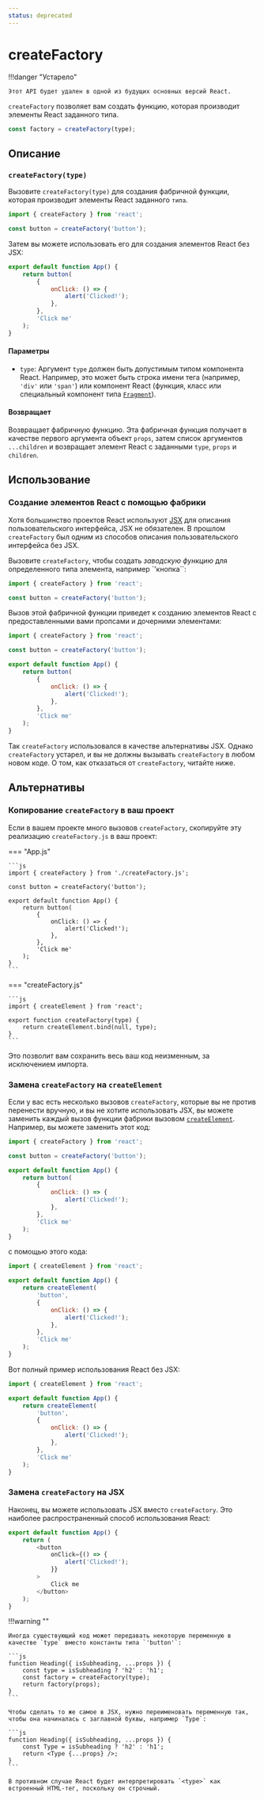 ```yaml
---
status: deprecated
---
```


# createFactory

!!!danger "Устарело"

    Этот API будет удален в одной из будущих основных версий React.

`createFactory` позволяет вам создать функцию, которая производит элементы React заданного типа.

```js
const factory = createFactory(type);
```

## Описание

### `createFactory(type)`

Вызовите `createFactory(type)` для создания фабричной функции, которая производит элементы React заданного `типа`.

```js
import { createFactory } from 'react';

const button = createFactory('button');
```

Затем вы можете использовать его для создания элементов React без JSX:

```js
export default function App() {
    return button(
        {
            onClick: () => {
                alert('Clicked!');
            },
        },
        'Click me'
    );
}
```

#### Параметры

-   `type`: Аргумент `type` должен быть допустимым типом компонента React. Например, это может быть строка имени тега (например, `'div'` или `'span'`) или компонент React (функция, класс или специальный компонент типа [`Fragment`](Fragment.md)).

#### Возвращает

Возвращает фабричную функцию. Эта фабричная функция получает в качестве первого аргумента объект `props`, затем список аргументов `...children` и возвращает элемент React с заданными `type`, `props` и `children`.

## Использование

### Создание элементов React с помощью фабрики

Хотя большинство проектов React используют [JSX](../learn/writing-markup-with-jsx.md) для описания пользовательского интерфейса, JSX не обязателен. В прошлом `createFactory` был одним из способов описания пользовательского интерфейса без JSX.

Вызовите `createFactory`, чтобы создать _заводскую функцию_ для определенного типа элемента, например `'кнопка``:

```js
import { createFactory } from 'react';

const button = createFactory('button');
```

Вызов этой фабричной функции приведет к созданию элементов React с предоставленными вами пропсами и дочерними элементами:

```js
import { createFactory } from 'react';

const button = createFactory('button');

export default function App() {
    return button(
        {
            onClick: () => {
                alert('Clicked!');
            },
        },
        'Click me'
    );
}
```

Так `createFactory` использовался в качестве альтернативы JSX. Однако `createFactory` устарел, и вы не должны вызывать `createFactory` в любом новом коде. О том, как отказаться от `createFactory`, читайте ниже.

## Альтернативы

### Копирование `createFactory` в ваш проект

Если в вашем проекте много вызовов `createFactory`, скопируйте эту реализацию `createFactory.js` в ваш проект:

=== "App.js"

    ```js
    import { createFactory } from './createFactory.js';

    const button = createFactory('button');

    export default function App() {
    	return button(
    		{
    			onClick: () => {
    				alert('Clicked!');
    			},
    		},
    		'Click me'
    	);
    }
    ```

=== "createFactory.js"

    ```js
    import { createElement } from 'react';

    export function createFactory(type) {
    	return createElement.bind(null, type);
    }
    ```

Это позволит вам сохранить весь ваш код неизменным, за исключением импорта.

### Замена `createFactory` на `createElement`

Если у вас есть несколько вызовов `createFactory`, которые вы не против перенести вручную, и вы не хотите использовать JSX, вы можете заменить каждый вызов функции фабрики вызовом [`createElement`](createElement.md). Например, вы можете заменить этот код:

```js
import { createFactory } from 'react';

const button = createFactory('button');

export default function App() {
    return button(
        {
            onClick: () => {
                alert('Clicked!');
            },
        },
        'Click me'
    );
}
```

с помощью этого кода:

```js
import { createElement } from 'react';

export default function App() {
    return createElement(
        'button',
        {
            onClick: () => {
                alert('Clicked!');
            },
        },
        'Click me'
    );
}
```

Вот полный пример использования React без JSX:

```js
import { createElement } from 'react';

export default function App() {
    return createElement(
        'button',
        {
            onClick: () => {
                alert('Clicked!');
            },
        },
        'Click me'
    );
}
```

### Замена `createFactory` на JSX

Наконец, вы можете использовать JSX вместо `createFactory`. Это наиболее распространенный способ использования React:

```js
export default function App() {
    return (
        <button
            onClick={() => {
                alert('Clicked!');
            }}
        >
            Click me
        </button>
    );
}
```

!!!warning ""

    Иногда существующий код может передавать некоторую переменную в качестве `type` вместо константы типа `'button'`:

    ```js
    function Heading({ isSubheading, ...props }) {
    	const type = isSubheading ? 'h2' : 'h1';
    	const factory = createFactory(type);
    	return factory(props);
    }
    ```

    Чтобы сделать то же самое в JSX, нужно переименовать переменную так, чтобы она начиналась с заглавной буквы, например `Type`:

    ```js
    function Heading({ isSubheading, ...props }) {
    	const Type = isSubheading ? 'h2' : 'h1';
    	return <Type {...props} />;
    }
    ```

    В противном случае React будет интерпретировать `<type>` как встроенный HTML-тег, поскольку он строчный.
